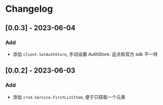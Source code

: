 # Changelog

## [0.0.3] - 2023-06-04

### Add

- 添加 `client.SetAuthStore`, 手动设置 AuthStore. 这点和官方 sdk 不一样

## [0.0.2] - 2023-06-03

### Add

- 添加 `crud.Service.FirstListItem`, 便于只获取一个元素
